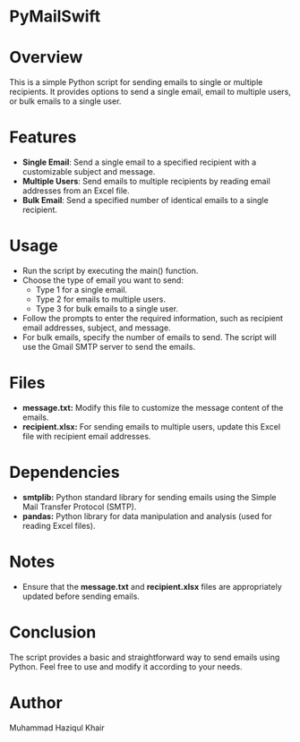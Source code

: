 # PyMailSwift
# Overview
This is a simple Python script for sending emails to single or multiple recipients. It provides options to send a single email, email to multiple users, or bulk emails to a single user.

# Features
* __Single Email__: Send a single email to a specified recipient with a customizable subject and message.<br>
* __Multiple Users__: Send emails to multiple recipients by reading email addresses from an Excel file.<br>
* __Bulk Email__: Send a specified number of identical emails to a single recipient.
# Usage
* Run the script by executing the main() function.
* Choose the type of email you want to send:
  * Type 1 for a single email.
  * Type 2 for emails to multiple users.
  * Type 3 for bulk emails to a single user.
* Follow the prompts to enter the required information, such as recipient email addresses, subject, and message.
* For bulk emails, specify the number of emails to send.
The script will use the Gmail SMTP server to send the emails.
# Files
* __message.txt:__ Modify this file to customize the message content of the emails.<br>
* __recipient.xlsx:__ For sending emails to multiple users, update this Excel file with recipient email addresses.
# Dependencies
* __smtplib:__ Python standard library for sending emails using the Simple Mail Transfer Protocol (SMTP).<br>
* __pandas:__ Python library for data manipulation and analysis (used for reading Excel files).
# Notes
* Ensure that the __message.txt__ and __recipient.xlsx__ files are appropriately updated before sending emails.
# Conclusion
The script provides a basic and straightforward way to send emails using Python. Feel free to use and modify it according to your needs.

# Author
Muhammad Haziqul Khair
